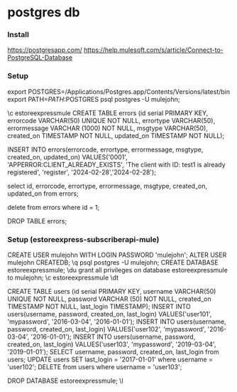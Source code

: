 # postgres db

### Install
https://postgresapp.com/
https://help.mulesoft.com/s/article/Connect-to-PostgreSQL-Database

### Setup
export POSTGRES=/Applications/Postgres.app/Contents/Versions/latest/bin
export PATH=$PATH:$POSTGRES
psql postgres -U mulejohn;

\c estoreexpressmule
CREATE TABLE errors (id serial PRIMARY KEY, errorcode VARCHAR(50) UNIQUE NOT NULL, errortype VARCHAR(50), errormessage VARCHAR (1000) NOT NULL, msgtype VARCHAR(50), created_on TIMESTAMP NOT NULL, updated_on TIMESTAMP NOT NULL);

INSERT INTO errors(errorcode, errortype, errormessage, msgtype, created_on, updated_on) VALUES('0001', 'APPERROR:CLIENT_ALREADY_EXISTS', 'The client with ID: test1 is already registered', 'register', '2024-02-28','2024-02-28');

select id, errorcode, errortype, errormessage, msgtype, created_on, updated_on from errors;

delete from errors where id = 1;

DROP TABLE errors;

### Setup (estoreexpress-subscriberapi-mule)
CREATE USER mulejohn WITH LOGIN PASSWORD 'mulejohn';
ALTER USER mulejohn CREATEDB;
\q
psql postgres -U mulejohn;
CREATE DATABASE estoreexpressmule;
\du
grant all privileges on database estoreexpressmule to mulejohn;
\c estoreexpressmule
\dt

CREATE TABLE users (id serial PRIMARY KEY, username VARCHAR(50) UNIQUE NOT NULL, password VARCHAR (50) NOT NULL, created_on TIMESTAMP NOT NULL, last_login TIMESTAMP);
INSERT INTO users(username, password, created_on, last_login) VALUES('user101', 'mypassword', '2016-03-04', '2016-01-01');
INSERT INTO users(username, password, created_on, last_login) VALUES('user102', 'mypassword', '2016-03-04', '2016-01-01');
INSERT INTO users(username, password, created_on, last_login) VALUES('user103', 'mypassword', '2019-03-04', '2019-01-01');
SELECT username, password, created_on, last_login from users;
UPDATE users SET last_login = '2017-01-01' where username = 'user102';
DELETE from users where username = 'user103';

DROP DATABASE estoreexpressmule;
\l